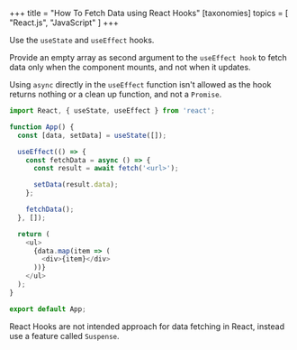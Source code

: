 +++
title = "How To Fetch Data using React Hooks"
[taxonomies]
topics = [ "React.js", "JavaScript" ]
+++

Use the `useState` and `useEffect` hooks.

Provide an empty array as second argument to the `useEffect hook` to fetch data only when the component mounts, and not when it updates.

Using `async` directly in the `useEffect` function isn't allowed as the hook returns nothing or a clean up function, and not a `Promise`.

```js
import React, { useState, useEffect } from 'react';

function App() {
  const [data, setData] = useState([]);

  useEffect(() => {
    const fetchData = async () => {
      const result = await fetch('<url>');

      setData(result.data);
    };

    fetchData();
  }, []);

  return (
    <ul>
      {data.map(item => (
        <div>{item}</div>
      ))}
    </ul>
  );
}

export default App;
```

React Hooks are not intended approach for data fetching in React, instead use a feature called `Suspense`.

